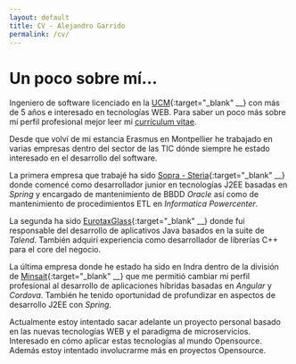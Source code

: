 ```yaml
---
layout: default
title: CV - Alejandro Garrido
permalink: /cv/
---
```


# Un poco sobre mí...
Ingeniero de software licenciado en la [UCM](http://informatica.ucm.es/){:target="_blank" __} con más de 5 años e interesado en tecnologías WEB. Para saber un poco más sobre mí perfil profesional mejor leer mi [currículum vitae](/cv).

Desde que volví de mi estancia Erasmus en Montpellier he trabajado en varias empresas dentro del sector de las TIC dónde siempre he estado interesado en el desarrollo del software.

La primera empresa que trabajé ha sido [Sopra - Steria](http://www.soprasteria.es/es){:target="_blank" __} donde comencé como desarrollador junior en tecnologías J2EE basadas en *Spring* y encargado de mantenimiento de BBDD *Oracle* así como de mantenimiento de procedimientos ETL en *Informatica Powercenter*.

La segunda ha sido [EurotaxGlass](http://www.eurotaxglass.com/){:target="_blank" __} donde fui responsable del desarrollo de aplicativos Java basados en la suite de *Talend*. También adquirí experiencia como desarrollador de librerías C++ para el core del negocio.

La última empresa donde he estado ha sido en Indra dentro de la división de [Minsait](https://www.minsait.com/es){:target="_blank" __} que me permitió cambiar mi perfil profesional al desarrollo de aplicaciones híbridas basadas en *Angular* y *Cordova*. También he tenido oportunidad de profundizar en aspectos de desarrollo J2EE con *Spring*.

Actualmente estoy intentado sacar adelante un proyecto personal basado en las nuevas tecnologías WEB y el paradigma de microservicios. Interesado en cómo aplicar estas tecnologías al mundo Opensource. Además estoy intentado involucrarme más en proyectos Opensource.

